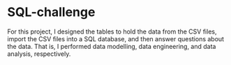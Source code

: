 # SQL-challenge

For this project, I designed the tables to hold the data from the CSV files, import the CSV files into a SQL database, and then answer questions about the data. That is, I performed data modelling, data engineering, and data analysis, respectively.